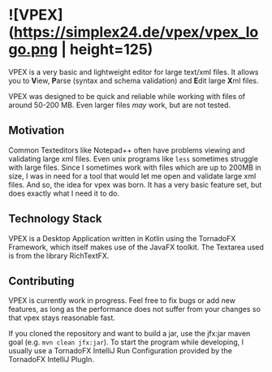 # ![VPEX](https://simplex24.de/vpex/vpex_logo.png | height=125)
VPEX is a very basic and lightweight editor for large text/xml files. It allows you to **V**iew, **P**arse (syntax and schema validation) and **E**dit large **X**ml files. 

VPEX was designed to be quick and reliable while working with files of around 50-200 MB. Even larger files _may_ work, but are not tested.

## Motivation

Common Texteditors like Notepad++ often have problems viewing and validating large xml files. Even unix programs like `less` sometimes struggle with large files.
Since I sometimes work with files which are up to 200MB in size, I was in need for a tool that would let me open and validate large xml files.
And so, the idea for vpex was born. It has a very basic feature set, but does exactly what I need it to do.  

## Technology Stack
VPEX is a Desktop Application written in Kotlin using the TornadoFX Framework, which itself makes use of the JavaFX toolkit.
The Textarea used is from the library RichTextFX.

## Contributing

VPEX is currently work in progress.
Feel free to fix bugs or add new features, as long as the performance does not suffer from your changes so that vpex stays reasonable fast.

If you cloned the repository and want to build a jar, use the jfx:jar maven goal (e.g. `mvn clean jfx:jar`). 
To start the program while developing, I usually use a TornadoFX IntelliJ Run Configuration provided by the TornadoFX IntelliJ PlugIn.